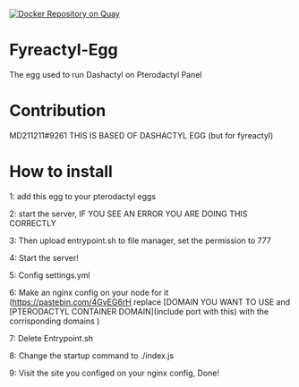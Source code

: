 [![Docker Repository on Quay](https://quay.io/repository/jamiegrimwood/dashactyl-egg/status "Docker Repository on Quay")](https://quay.io/repository/jamiegrimwood/dashactyl-egg)

# Fyreactyl-Egg
The egg used to run Dashactyl on Pterodactyl Panel

# Contribution
MD211211#9261
THIS IS BASED OF DASHACTYL EGG (but for fyreactyl)

# How to install
1: add this egg to your pterodactyl eggs

2: start the server, IF YOU SEE AN ERROR YOU ARE DOING THIS CORRECTLY

3: Then upload entrypoint.sh to file manager, set the permission to 777

4: Start the server!

5: Config settings.yml

6: Make an nginx config on your node for it (https://pastebin.com/4GvEG6rH replace [DOMAIN YOU WANT TO USE and [PTERODACTYL CONTAINER DOMAIN](include port with this) with the corrisponding domains )

7: Delete Entrypoint.sh 

8: Change the startup command to ./index.js

9: Visit the site you configed on your nginx config, Done!
